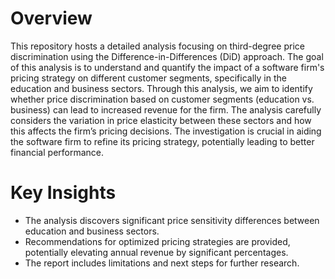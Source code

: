 # Overview
This repository hosts a detailed analysis focusing on third-degree price discrimination using the Difference-in-Differences (DiD) approach. The goal of this analysis is to understand and quantify the impact of a software firm's pricing strategy on different customer segments, specifically in the education and business sectors. Through this analysis, we aim to identify whether price discrimination based on customer segments (education vs. business) can lead to increased revenue for the firm. The analysis carefully considers the variation in price elasticity between these sectors and how this affects the firm’s pricing decisions. The investigation is crucial in aiding the software firm to refine its pricing strategy, potentially leading to better financial performance.

# Key Insights
- The analysis discovers significant price sensitivity differences between education and business sectors.
- Recommendations for optimized pricing strategies are provided, potentially elevating annual revenue by significant percentages.
- The report includes limitations and next steps for further research.
